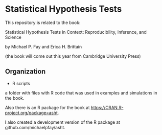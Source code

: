# Statistical Hypothesis Tests

This repository is related to the book:

Statistical Hypothesis Tests in Context: Reproducibility, Inference, and Science

by Michael P. Fay and Erica H. Brittain

(the book will come out this year from Cambridge University Press)

## Organization

  * R scripts

a folder with files with R code that was used in examples and simulations in the book.

   
Also there is an R package for the book at  https://CRAN.R-project.org/package=asht.

I also created a development version of the R package at github.com/michaelpfay/asht.

